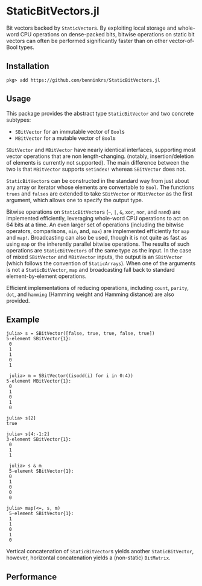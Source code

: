 # StaticBitVectors.jl
Bit vectors backed by `StaticVector`s. By exploiting local storage and whole-word CPU operations on dense-packed bits, bitwise operations on static bit vectors can often be performed significantly faster than on other vector-of-Bool types.

## Installation
```
pkg> add https://github.com/benninkrs/StaticBitVectors.jl
```
## Usage

This package provides the abstract type `StaticBitVector` and two concrete subtypes:
 * `SBitVector` for an immutable vector of `Bool`s 
 * `MBitVector` for a mutable vector of `Bool`s

`SBitVector` and `MBitVector` have nearly identical interfaces, supporting most vector operations that are non length-changing. (notably, insertion/deletion of elements is currently not supported). The main difference between the two is that `MBitVector` supports `setindex!` whereas `SBitVector` does not.

`StaticBitVector`s can be constructed in the standard way from just about any array or iterator whose elements are convertable to `Bool`.  The functions `trues` and `falses` are extended to take `SBitVector` or `MBitVector` as the first argument, which allows one to specify the output type.

Bitwise operations on `StaticBitVector`s (`~`, `|`, `&`, `xor`, `nor`, and `nand`) are implemented efficiently, leveraging whole-word CPU operations to act on 64 bits at a time. An even larger set of operations (including the bitwise operators, comparisons, `min`, and, `max`) are implemented efficiently for `map` and `map!`.  Broadcasting can also be used, though it is not quite as fast as using `map` or the inherently parallel bitwise operations.  The results of such operations are `StaticBitVectors` of the same type as the input.  In the case of mixed `SBitVector` and `MBitVector` inputs, the output is an `SBitVector` (which follows the convention of `StaticArrays`).  When one of the arguments is not a `StaticBitVector`, `map` and broadcasting fall back to standard element-by-element operations.

Efficient implementations of reducing operations, including `count`, `parity`, `dot`, and `hamming` (Hamming weight and Hamming distance) are also provided.
## Example
```
julia> s = SBitVector([false, true, true, false, true])
5-element SBitVector{1}:
 0
 1
 1
 0
 1

 julia> m = SBitVector((isodd(i) for i in 0:4))
5-element MBitVector{1}:
 0
 1
 0
 1
 0

julia> s[2]
true

julia> s[4:-1:2]
3-element SBitVector{1}:
 0
 1
 1

 julia> s & m
 5-element SBitVector{1}:
 0
 1
 0
 0
 0

julia> map(<=, s, m)
 5-element SBitVector{1}:
 1
 1
 0
 1
 0
```
Vertical concatenation of `StaticBitVector`s yields another `StaticBitVector`, however, horizontal concatenation yields a (non-static) `BitMatrix`.


## Performance
